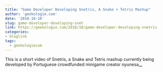 ```yaml
---
title: "Game Developer Developing Snetris, A Snake + Tetris Mashup"
author: 'geekologie.com'
date: '2018-10-16'
slug: game-developer-developing-snet
link: https://geekologie.com/2018/10/game-developer-developing-snetris-a-snak.php
categories:
- bloglink
tags:
  - geekologiecom
---
```


This is a short video of Snetris, a Snake and Tetris mashup currently being developed by Portuguese crowdfunded minigame creator nyunesa[... <i class="fas fa-external-link-alt"></i>](https://geekologie.com/2018/10/game-developer-developing-snetris-a-snak.php)

